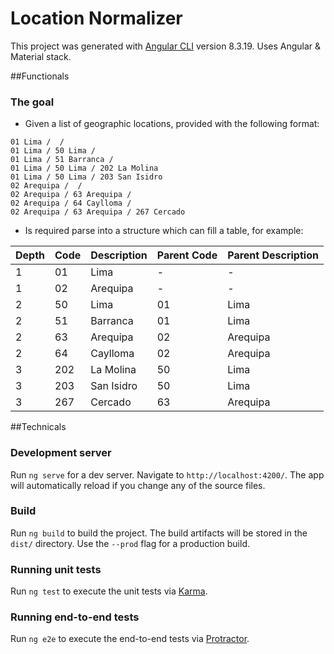 # Location Normalizer

This project was generated with [Angular CLI](https://github.com/angular/angular-cli) version 8.3.19.
Uses Angular & Material stack.

##Functionals
### The goal
- Given a list of geographic locations, provided with the following format:

`01 Lima /  /`  
`01 Lima / 50 Lima / `  
`01 Lima / 51 Barranca / `  
`01 Lima / 50 Lima / 202 La Molina`  
`01 Lima / 50 Lima / 203 San Isidro`  
`02 Arequipa /  / `  
`02 Arequipa / 63 Arequipa / `  
`02 Arequipa / 64 Caylloma / `  
`02 Arequipa / 63 Arequipa / 267 Cercado`

- Is required parse into a structure which can fill a table, for example:

|Depth|Code|Description|Parent Code|Parent Description|
| :------------ | :------------ | :------------ | :------------ | :------------ |
|1|01|Lima|-|-|
|1|02|Arequipa|-|-|
|2|50|Lima|01|Lima|
|2|51|Barranca|01|Lima|
|2|63|Arequipa|02|Arequipa|
|2|64|Caylloma|02|Arequipa|
|3|202|La Molina|50|Lima|
|3|203|San Isidro|50|Lima|
|3|267|Cercado|63|Arequipa|

##Technicals
### Development server

Run `ng serve` for a dev server. Navigate to `http://localhost:4200/`. The app will automatically reload if you change any of the source files.

### Build

Run `ng build` to build the project. The build artifacts will be stored in the `dist/` directory. Use the `--prod` flag for a production build.

### Running unit tests

Run `ng test` to execute the unit tests via [Karma](https://karma-runner.github.io).

### Running end-to-end tests

Run `ng e2e` to execute the end-to-end tests via [Protractor](http://www.protractortest.org/).
